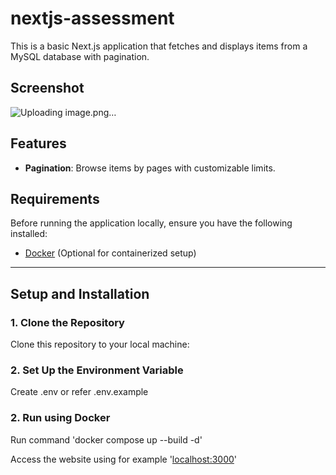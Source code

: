 # nextjs-assessment

This is a basic Next.js application that fetches and displays items from a MySQL database with pagination.

## Screenshot

![Uploading image.png…]()


## Features

- **Pagination**: Browse items by pages with customizable limits.

## Requirements

Before running the application locally, ensure you have the following installed:

- [Docker](https://www.docker.com/get-started) (Optional for containerized setup)

---

## Setup and Installation

### 1. Clone the Repository

Clone this repository to your local machine:

### 2. Set Up the Environment Variable

Create .env or refer .env.example

### 2. Run using Docker

Run command 'docker compose up --build -d'

Access the website using for example '[localhost:3000](http://localhost:3000)'
